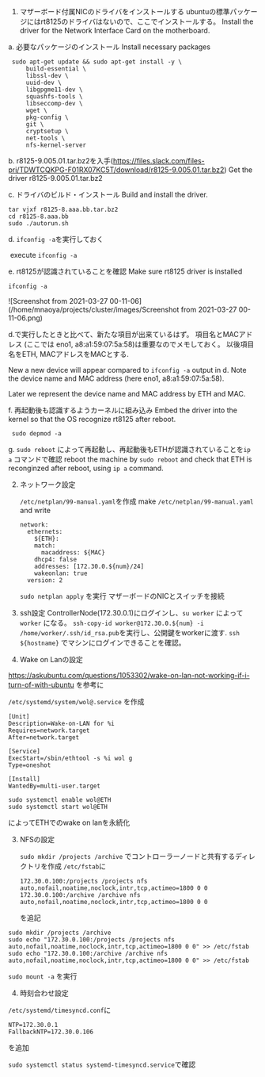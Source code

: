 1. マザーボード付属NICのドライバをインストールする
    ubuntuの標準パッケージにはrt8125のドライバはないので、ここでインストールする。
    Install the driver for the Network Interface Card on the motherboard.

  a. 必要なパッケージのインストール
  Install necessary packages

```
 sudo apt-get update && sudo apt-get install -y \
     build-essential \
     libssl-dev \
     uuid-dev \
     libgpgme11-dev \
     squashfs-tools \
     libseccomp-dev \
     wget \
     pkg-config \
     git \
     cryptsetup \
     net-tools \
     nfs-kernel-server
```

b. r8125-9.005.01.tar.bz2を入手(https://files.slack.com/files-pri/TDWTCQKPG-F01RX07KC5T/download/r8125-9.005.01.tar.bz2)
  Get the driver r8125-9.005.01.tar.bz2

c. ドライバのビルド・インストール
  Build and install the driver.

    
    tar vjxf r8125-8.aaa.bb.tar.bz2
    cd r8125-8.aaa.bb
    sudo ./autorun.sh

 d. ```ifconfig -a```を実行しておく

​      execute ```ifconfig -a```

 e. rt8125が認識されていることを確認
  Make sure rt8125 driver is installed

```
ifconfig -a
```


 ![Screenshot from 2021-03-27 00-11-06](/home/mnaoya/projects/cluster/images/Screenshot from 2021-03-27 00-11-06.png)

d.で実行したときと比べて、新たな項目が出来ているはず。 
  項目名とMACアドレス (ここでは eno1, a8:a1:59:07:5a:58)は重要なのでメモしておく。
  以後項目名をETH, MACアドレスをMACとする.

New a new device will appear compared to ```ifconfig -a``` output in d.
Note the device name and MAC address (here eno1, a8:a1:59:07:5a:58).

Later we represent the device name and MAC address by ETH and MAC.

  f. 再起動後も認識するようカーネルに組み込み
    Embed the driver into the kernel so that the OS recognize rt8125 after reboot.

     sudo depmod -a
  g. ```sudo reboot``` によって再起動し、再起動後もETHが認識されていることを```ip a``` コマンドで確認
     reboot the machine by ```sudo reboot``` and check that ETH is reconginzed after reboot, using ```ip a``` command.

2. ネットワーク設定

   ```/etc/netplan/99-manual.yaml```を作成
   make ```/etc/netplan/99-manual.yaml``` and write

   ``````
   network:
     ethernets:
       ${ETH}:
       match:
         macaddress: ${MAC}
       dhcp4: false
       addresses: [172.30.0.${num}/24]
       wakeonlan: true
     version: 2
   ``````

   ```sudo netplan apply``` を実行
   マザーボードのNICとスイッチを接続

3. ssh設定
   ControllerNode(172.30.0.1)にログインし、```su worker``` によって```worker``` になる。
   ```ssh-copy-id worker@172.30.0.${num} -i /home/worker/.ssh/id_rsa.pub```を実行し、公開鍵をworkerに渡す.
   ```ssh ${hostname}``` でマシンにログインできることを確認。

4. Wake on Lanの設定

https://askubuntu.com/questions/1053302/wake-on-lan-not-working-if-i-turn-of-with-ubuntu を参考に

```/etc/systemd/system/wol@.service``` を作成

```
[Unit]
Description=Wake-on-LAN for %i
Requires=network.target
After=network.target

[Service]
ExecStart=/sbin/ethtool -s %i wol g
Type=oneshot

[Install]
WantedBy=multi-user.target
```

```
sudo systemctl enable wol@ETH
sudo systemctl start wol@ETH
```

によってETHでのwake on lanを永続化

3. NFSの設定

   ```sudo mkdir /projects /archive``` でコントローラーノードと共有するディレクトリを作成
   ```/etc/fstab```に

   ```
   172.30.0.100:/projects /projects nfs auto,nofail,noatime,noclock,intr,tcp,actimeo=1800 0 0
   172.30.0.100:/archive /archive nfs auto,nofail,noatime,noclock,intr,tcp,actimeo=1800 0 0
   ```

   を追記

```
sudo mkdir /projects /archive
sudo echo "172.30.0.100:/projects /projects nfs auto,nofail,noatime,noclock,intr,tcp,actimeo=1800 0 0" >> /etc/fstab
sudo echo "172.30.0.100:/archive /archive nfs auto,nofail,noatime,noclock,intr,tcp,actimeo=1800 0 0" >> /etc/fstab
```

```sudo mount -a``` を実行

4. 時刻合わせ設定

```/etc/systemd/timesyncd.conf```に

```NTP=172.30.0.100
NTP=172.30.0.1
FallbackNTP=172.30.0.106
```

を追加

```sudo systemctl status systemd-timesyncd.service```で確認

